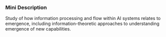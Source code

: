 ### Mini Description

Study of how information processing and flow within AI systems relates to emergence, including information-theoretic approaches to understanding emergence of new capabilities.
